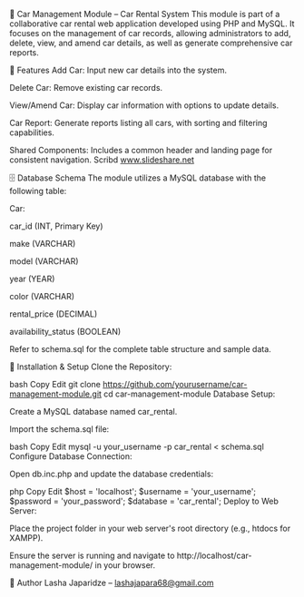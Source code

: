 🚗 Car Management Module – Car Rental System
This module is part of a collaborative car rental web application developed using PHP and MySQL. It focuses on the management of car records, allowing administrators to add, delete, view, and amend car details, as well as generate comprehensive car reports.

🔧 Features
Add Car: Input new car details into the system.

Delete Car: Remove existing car records.

View/Amend Car: Display car information with options to update details.

Car Report: Generate reports listing all cars, with sorting and filtering capabilities.

Shared Components: Includes a common header and landing page for consistent navigation.
Scribd
www.slideshare.net

🗄️ Database Schema
The module utilizes a MySQL database with the following table:

Car:

car_id (INT, Primary Key)

make (VARCHAR)

model (VARCHAR)

year (YEAR)

color (VARCHAR)

rental_price (DECIMAL)

availability_status (BOOLEAN)

Refer to schema.sql for the complete table structure and sample data.

🚀 Installation & Setup
Clone the Repository:

bash
Copy
Edit
git clone https://github.com/yourusername/car-management-module.git
cd car-management-module
Database Setup:

Create a MySQL database named car_rental.

Import the schema.sql file:

bash
Copy
Edit
mysql -u your_username -p car_rental < schema.sql
Configure Database Connection:

Open db.inc.php and update the database credentials:

php
Copy
Edit
$host = 'localhost';
$username = 'your_username';
$password = 'your_password';
$database = 'car_rental';
Deploy to Web Server:

Place the project folder in your web server's root directory (e.g., htdocs for XAMPP).

Ensure the server is running and navigate to http://localhost/car-management-module/ in your browser.

👤 Author
Lasha Japaridze – lashajapara68@gmail.com
